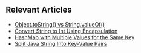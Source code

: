 ## Relevant Articles
- [Object.toString() vs String.valueOf()](https://www.baeldung.com/java-object-tostring-vs-string-valueof)
- [Convert String to Int Using Encapsulation](https://www.baeldung.com/java-encapsulation-convert-string-to-int)
- [HashMap with Multiple Values for the Same Key](https://www.baeldung.com/java-hashmap-multiple-values-per-key)
- [Split Java String Into Key-Value Pairs](https://www.baeldung.com/java-split-string-map)
